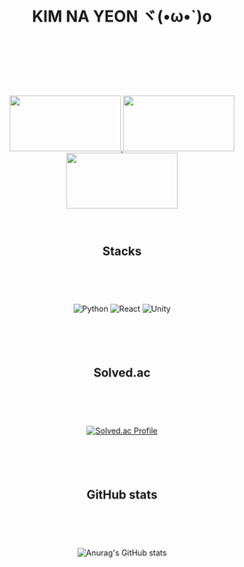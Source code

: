 <div align="center">


<h1>KIM NA YEON ヾ(•ω•`)o <br>

<br><br></h1>

<a href="https://github.com/devxb/gitanimals">
  <img
    src="https://render.gitanimals.org/lines/eoyan?pet-id=587181348183179491"
    width="200"
    height="100"
  />
</a>

<a href="https://github.com/devxb/gitanimals">
  <img
    src="https://render.gitanimals.org/lines/eoyan?pet-id=587181348183179486"
    width="200"
    height=100"
  />
</a>

<a href="https://github.com/devxb/gitanimals">
  <img
    src="https://render.gitanimals.org/lines/eoyan?pet-id=587181348183179491"
    width="200"
    height="100"
  />
</a>

<br>
<br>
<br>
<h2> Stacks </h2>
<br>
<br>
<br>


<img alt="Python" src ="https://img.shields.io/badge/Python-3776AB.svg?&style=flat-square&logo=Python&logoColor=white"/> <img alt="React" src ="https://img.shields.io/badge/React-61DAFB.svg?&style=flat-square&logo=React&logoColor=white"/> <img alt="Unity" src ="https://img.shields.io/badge/Unity-FFFFFF.svg?&style=flat-square&logo=Unity&logoColor=black"/> 

<br>
<br>
<br>
<h2>  Solved.ac </h2>
<br>
<br>
<br>

[![Solved.ac Profile](http://mazassumnida.wtf/api/v2/generate_badge?boj=nayeon1031)](https://solved.ac/nayeon1031/)

<br>
<br>
<br>
<h2>  GitHub stats  </h2>
<br>
<br>
<br>


![Anurag's GitHub stats](https://github-readme-stats.vercel.app/api?username=eoyan&show_icons=true&theme=react)  






</div>


